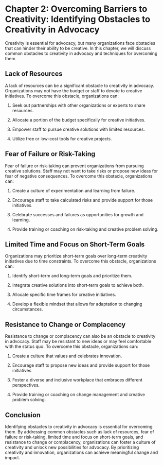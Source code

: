 Chapter 2: Overcoming Barriers to Creativity: Identifying Obstacles to Creativity in Advocacy
=============================================================================================

Creativity is essential for advocacy, but many organizations face obstacles that can hinder their ability to be creative. In this chapter, we will discuss common obstacles to creativity in advocacy and techniques for overcoming them.

Lack of Resources
-----------------

A lack of resources can be a significant obstacle to creativity in advocacy. Organizations may not have the budget or staff to devote to creative initiatives. To overcome this obstacle, organizations can:

1. Seek out partnerships with other organizations or experts to share resources.

2. Allocate a portion of the budget specifically for creative initiatives.

3. Empower staff to pursue creative solutions with limited resources.

4. Utilize free or low-cost tools for creative projects.

Fear of Failure or Risk-Taking
------------------------------

Fear of failure or risk-taking can prevent organizations from pursuing creative solutions. Staff may not want to take risks or propose new ideas for fear of negative consequences. To overcome this obstacle, organizations can:

1. Create a culture of experimentation and learning from failure.

2. Encourage staff to take calculated risks and provide support for those initiatives.

3. Celebrate successes and failures as opportunities for growth and learning.

4. Provide training or coaching on risk-taking and creative problem solving.

Limited Time and Focus on Short-Term Goals
------------------------------------------

Organizations may prioritize short-term goals over long-term creativity initiatives due to time constraints. To overcome this obstacle, organizations can:

1. Identify short-term and long-term goals and prioritize them.

2. Integrate creative solutions into short-term goals to achieve both.

3. Allocate specific time frames for creative initiatives.

4. Develop a flexible mindset that allows for adaptation to changing circumstances.

Resistance to Change or Complacency
-----------------------------------

Resistance to change or complacency can also be an obstacle to creativity in advocacy. Staff may be resistant to new ideas or may feel comfortable with the status quo. To overcome this obstacle, organizations can:

1. Create a culture that values and celebrates innovation.

2. Encourage staff to propose new ideas and provide support for those initiatives.

3. Foster a diverse and inclusive workplace that embraces different perspectives.

4. Provide training or coaching on change management and creative problem solving.

Conclusion
----------

Identifying obstacles to creativity in advocacy is essential for overcoming them. By addressing common obstacles such as lack of resources, fear of failure or risk-taking, limited time and focus on short-term goals, and resistance to change or complacency, organizations can foster a culture of creativity and unlock new possibilities for advocacy. By prioritizing creativity and innovation, organizations can achieve meaningful change and impact.
